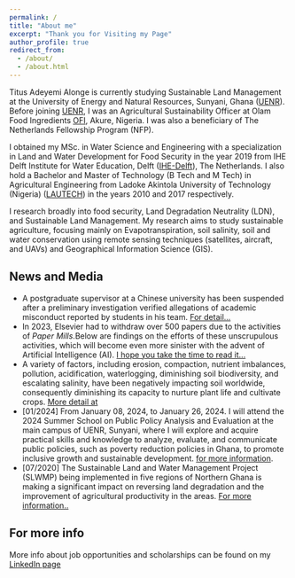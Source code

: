```yaml
---
permalink: /
title: "About me"
excerpt: "Thank you for Visiting my Page"
author_profile: true
redirect_from: 
  - /about/
  - /about.html
---
```


Titus Adeyemi Alonge is currently studying Sustainable Land Management at the University of Energy and Natural Resources, Sunyani, Ghana ([UENR](https://uenr.edu.gh)). Before joining [UENR](https://uenr.edu.gh), I was an Agricultural Sustainability Officer at Olam Food Ingredients [OFI](https://rb.gy/6t63vq), Akure, Nigeria. I was also a beneficiary of The Netherlands Fellowship Program (NFP).  

I obtained my MSc. in Water Science and Engineering with a specialization in Land and Water Development for Food Security in the year 2019 from IHE Delft Institute for Water Education, Delft ([IHE-Delft](https://www.un-ihe.org)), The Netherlands. I also hold a Bachelor and  Master of Technology (B Tech and M Tech) in Agricultural Engineering from Ladoke Akintola University of Technology (Nigeria) ([LAUTECH](https://www.lautech.edu.ng/)) in the years 2010 and 2017 respectively.

I research broadly into food security, Land Degradation Neutrality (LDN), and Sustainable Land Management. My research aims to study sustainable agriculture, focusing mainly on Evapotranspiration, soil salinity, soil and water conservation using remote sensing techniques (satellites, aircraft, and UAVs) and Geographical Information Science (GIS).


News and Media
------
* A postgraduate supervisor at a Chinese university has been suspended after a preliminary investigation verified allegations of academic misconduct reported by students in his team. [For detail...](https://rb.gy/zqpwub)
* In 2023, Elsevier had to withdraw over 500 papers due to the activities of *Paper Mills*.Below are findings on the efforts of these unscrupulous activities,  which will become even more sinister with the advent of Artificial Intelligence (AI). [I hope you take the time to read it...](https://rb.gy/xqv7q6)
* A variety of factors, including erosion, compaction, nutrient imbalances, pollution, acidification, waterlogging, diminishing soil biodiversity, and escalating salinity, have been negatively impacting soil worldwide, consequently diminishing its capacity to nurture plant life and cultivate crops. [More detail at](https://www.bbc.com/future/bespoke/follow-the-food/why-soil-is-disappearing-from-farms/)
* [01/2024] From January 08, 2024, to January 26, 2024. I will attend the 2024 Summer School on Public Policy Analysis and Evaluation at the main campus of UENR, Sunyani, where I will explore and acquire practical skills and knowledge to analyze, evaluate, and communicate public policies, such as poverty reduction policies in Ghana, to promote inclusive growth and sustainable development. [for more information](https://uenr.edu.gh/uenr-hosts-summer-school-on-public-policy-and-evaluation-ssppe/).
* [07/2020] The Sustainable Land and Water Management Project (SLWMP) being implemented in five regions of Northern Ghana is making a significant impact on reversing land degradation and the improvement of agricultural productivity in the areas.  [For more information..](https://www.ghanaiantimes.com.gh/sustainable-land-water-management-project-in-northern-ghana-progressing-significantly)


For more info
------
More info about job opportunities and scholarships can be found on my [LinkedIn page](https://www.linkedin.com/in/titus-adeyemi-alonge)
